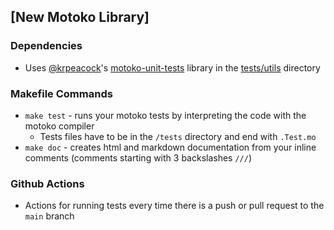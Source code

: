 ## [New Motoko Library]

### Dependencies
- Uses [@krpeacock](https://github.com/krpeacock)'s [motoko-unit-tests](https://github.com/krpeacock/motoko-unit-tests) library in the [tests/utils](./tests/utils/ActorSpec.mo) directory

### Makefile Commands
- `make test` - runs your motoko tests by interpreting the code with the motoko compiler
  - Tests files have to be in the `/tests` directory and end with `.Test.mo`
- `make doc` - creates html and markdown documentation from your inline comments (comments starting with 3 backslashes `///`)

### Github Actions
- Actions for running tests every time there is a push or pull request to the `main` branch